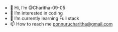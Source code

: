 - 👋 Hi, I’m @Charitha-09-05
- 👀 I’m interested in  coding
- 🌱 I’m currently learning Full stack 
- 📫 How to reach me ponnurucharitha@gmail.com


<!---
Charitha-09-05/Charitha-09-05 is a ✨ special ✨ repository because its `README.md` (this file) appears on your GitHub profile.
You can click the Preview link to take a look at your changes.
--->
